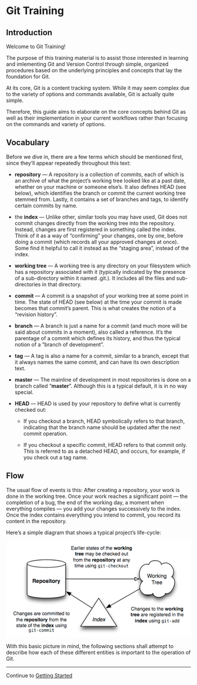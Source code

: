 

# Git Training

## Introduction

Welcome to Git Training! 

The purpose of this training material is to assist those interested in learning and imlementing Git and Version Control through simple, organized procedures based on the underlying principles and concepts that lay the foundation for Git. 

At its core, Git is a content tracking system. While it may seem complex due to the variety of options and commands available, Git is actually quite simple. 

Therefore, this guide aims to elaborate on the core concepts behind Git as well as their implementation in your current workflows rather than focusing on the commands and variety of options. 

## Vocabulary 

Before we dive in, there are a few terms which should be mentioned first, since they’ll appear repeatedly throughout this text: 

- **repository** — A repository is a collection of commits, each of which is an archive of what the project’s working tree looked like at a past date, whether on your machine or someone else’s. It also defines HEAD (see below), which identifies the branch or commit the current working tree stemmed from. Lastly, it contains a set of branches and tags, to identify certain commits by name.

- the **index** — Unlike other, similar tools you may have used, Git does not commit changes directly from the working tree into the repository. Instead, changes are first registered in something called the index. Think of it as a way of “confirming” your changes, one by one, before doing a commit (which records all your approved changes at once). Some find it helpful to call it instead as the “staging area”, instead of the index.

- **working tree** — A working tree is any directory on your filesystem which has a repository associated with it (typically indicated by the presence of a sub-directory within it named .git.). It includes all the files and sub-directories in that directory.

- **commit** — A commit is a snapshot of your working tree at some point in time. The state of HEAD (see below) at the time your commit is made becomes that commit’s parent. This is what creates the notion of a “revision history”.

- **branch** — A branch is just a name for a commit (and much more will be said about commits in a moment), also called a reference. It’s the parentage of a commit which defines its history, and thus the typical notion of a “branch of development”.

- **tag** — A tag is also a name for a commit, similar to a branch, except that 
it always names the same commit, and can have its own description text.

- **master** — The mainline of development in most repositories is done on a branch 
called “**master**”. Although this is a typical default, it is in no way special.

- **HEAD** — HEAD is used by your repository to define what is currently checked out: 
    + If you checkout a branch, HEAD symbolically refers to that branch, indicating that the branch name should be updated after the next commit operation.  
    
    + If you checkout a specific commit, HEAD refers to that commit only. This is referred to as a detached HEAD, and occurs, for example, if you check out a tag name.
  
## Flow

The usual flow of events is this: After creating a repository, your work is 
done in the working tree. Once your work reaches a significant point — the 
completion of a bug, the end of the working day, a moment when everything 
compiles — you add your changes successively to the index. Once the index 
contains everything you intend to commit, you record its content in the repository.

Here’s a simple diagram that shows a typical project’s life-cycle:

![](img/lifecycle.png)

With this basic picture in mind, the following sections shall attempt to describe how each of these different entities is important to the operation of Git.

***

Continue to [Getting Started](guide/1-getting-started.md)




